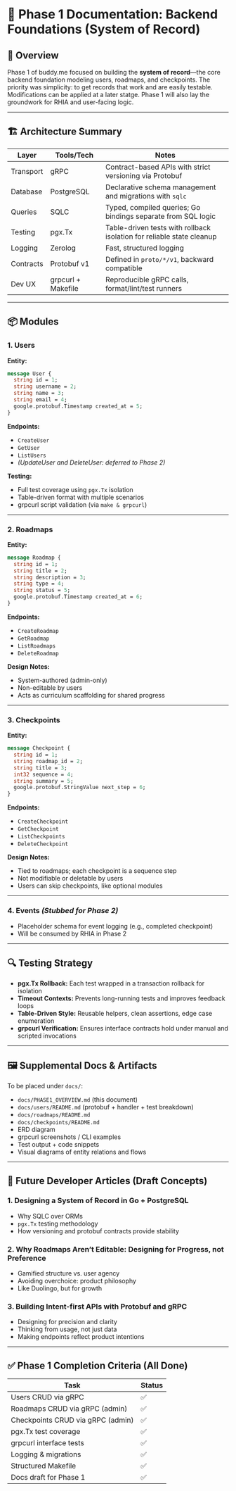 # 📘 Phase 1 Documentation: Backend Foundations (System of Record)

## 🧭 Overview

Phase 1 of buddy.me focused on building the **system of record**—the core backend foundation modeling users, roadmaps, and checkpoints. The priority was simplicity: to get records that work and are easily testable. Modifications can be applied at a later statge. Phase 1 will also lay the groundwork for RHIA and user-facing logic.

---

## 🏗️ Architecture Summary

| Layer     | Tools/Tech         | Notes                                                                 |
| --------- | ------------------ | --------------------------------------------------------------------- |
| Transport | gRPC               | Contract-based APIs with strict versioning via Protobuf               |
| Database  | PostgreSQL         | Declarative schema management and migrations with `sqlc`              |
| Queries   | SQLC               | Typed, compiled queries; Go bindings separate from SQL logic          |
| Testing   | pgx.Tx             | Table-driven tests with rollback isolation for reliable state cleanup |
| Logging   | Zerolog            | Fast, structured logging                                              |
| Contracts | Protobuf v1        | Defined in `proto/*/v1`, backward compatible                          |
| Dev UX    | grpcurl + Makefile | Reproducible gRPC calls, format/lint/test runners                     |

---

## 📦 Modules

### 1. Users

**Entity:**

```protobuf
message User {
  string id = 1;
  string username = 2;
  string name = 3;
  string email = 4;
  google.protobuf.Timestamp created_at = 5;
}
```

**Endpoints:**

* `CreateUser`
* `GetUser`
* `ListUsers`
* *(UpdateUser and DeleteUser: deferred to Phase 2)*

**Testing:**

* Full test coverage using `pgx.Tx` isolation
* Table-driven format with multiple scenarios
* grpcurl script validation (via `make & grpcurl`)

---

### 2. Roadmaps

**Entity:**

```protobuf
message Roadmap {
  string id = 1;
  string title = 2;
  string description = 3;
  string type = 4;
  string status = 5;
  google.protobuf.Timestamp created_at = 6;
}
```

**Endpoints:**

* `CreateRoadmap`
* `GetRoadmap`
* `ListRoadmaps`
* `DeleteRoadmap`

**Design Notes:**

* System-authored (admin-only)
* Non-editable by users
* Acts as curriculum scaffolding for shared progress

---

### 3. Checkpoints

**Entity:**

```protobuf
message Checkpoint {
  string id = 1;
  string roadmap_id = 2;
  string title = 3;
  int32 sequence = 4;
  string summary = 5;
  google.protobuf.StringValue next_step = 6;
}
```

**Endpoints:**

* `CreateCheckpoint`
* `GetCheckpoint`
* `ListCheckpoints`
* `DeleteCheckpoint`

**Design Notes:**

* Tied to roadmaps; each checkpoint is a sequence step
* Not modifiable or deletable by users
* Users can skip checkpoints, like optional modules

---

### 4. Events *(Stubbed for Phase 2)*

* Placeholder schema for event logging (e.g., completed checkpoint)
* Will be consumed by RHIA in Phase 2

---

## 🔍 Testing Strategy

* **pgx.Tx Rollback:** Each test wrapped in a transaction rollback for isolation
* **Timeout Contexts:** Prevents long-running tests and improves feedback loops
* **Table-Driven Style:** Reusable helpers, clean assertions, edge case enumeration
* **grpcurl Verification:** Ensures interface contracts hold under manual and scripted invocations

---

## 🖼️ Supplemental Docs & Artifacts

To be placed under `docs/`:

* `docs/PHASE1_OVERVIEW.md` (this document)
* `docs/users/README.md` (protobuf + handler + test breakdown)
* `docs/roadmaps/README.md`
* `docs/checkpoints/README.md`
* ERD diagram
* grpcurl screenshots / CLI examples
* Test output + code snippets
* Visual diagrams of entity relations and flows

---

## 🧾 Future Developer Articles (Draft Concepts)

### 1. **Designing a System of Record in Go + PostgreSQL**

* Why SQLC over ORMs
* `pgx.Tx` testing methodology
* How versioning and protobuf contracts provide stability

### 2. **Why Roadmaps Aren’t Editable: Designing for Progress, not Preference**

* Gamified structure vs. user agency
* Avoiding overchoice: product philosophy
* Like Duolingo, but for growth

### 3. **Building Intent-first APIs with Protobuf and gRPC**

* Designing for precision and clarity
* Thinking from usage, not just data
* Making endpoints reflect product intentions

---

## ✅ Phase 1 Completion Criteria (All Done)

| Task                              | Status |
| --------------------------------- | ------ |
| Users CRUD via gRPC               | ✅      |
| Roadmaps CRUD via gRPC (admin)    | ✅      |
| Checkpoints CRUD via gRPC (admin) | ✅      |
| pgx.Tx test coverage              | ✅      |
| grpcurl interface tests           | ✅      |
| Logging & migrations              | ✅      |
| Structured Makefile               | ✅      |
| Docs draft for Phase 1            | ✅      |

